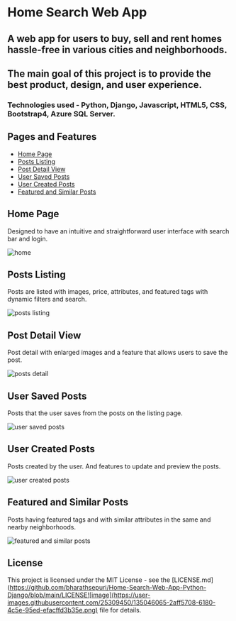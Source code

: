# Home Search Web App 

## A web app for users to buy, sell and rent homes hassle-free in various cities and neighborhoods.

## The main goal of this project is to provide the best product, design, and user experience.

### Technologies used - Python, Django, Javascript, HTML5, CSS, Bootstrap4, Azure SQL Server.


## Pages and Features

*	[Home Page](https://github.com/bharathsepuri/Home-Search-Web-App-Python-Django#home-page)
*	[Posts Listing](https://github.com/bharathsepuri/Home-Search-Web-App-Python-Django#posts-listing)
*	[Post Detail View](https://github.com/bharathsepuri/Home-Search-Web-App-Python-Django#post-detail-view)
*	[User Saved Posts](https://github.com/bharathsepuri/Home-Search-Web-App-Python-Django#user-saved-posts)
*	[User Created Posts](https://github.com/bharathsepuri/Home-Search-Web-App-Python-Django#user-created-posts)
*	[Featured and Similar Posts](https://github.com/bharathsepuri/Home-Search-Web-App-Python-Django#featured-and-similar-posts)


## Home Page

Designed to have an intuitive and straightforward user interface with search bar and login.

![home](https://user-images.githubusercontent.com/25309450/135039217-c605dca1-0541-406d-9d97-c31a69f7015a.png)



## Posts Listing 

Posts are listed with images, price, attributes, and featured tags with dynamic filters and search.

![posts listing](https://user-images.githubusercontent.com/25309450/135039774-4b3c9fb2-4bd6-4279-b557-bdc238f70b46.png)



## Post Detail View

Post detail with enlarged images and a feature that allows users to save the post.

![posts detail](https://user-images.githubusercontent.com/25309450/135040162-3e07ddfe-2b66-4caa-9099-65e991e41a7e.png)



## User Saved Posts 

Posts that the user saves from the posts on the listing page.

![user saved posts](https://user-images.githubusercontent.com/25309450/135040315-43b9efa7-acb2-4c1c-acef-3073d8645133.png)



## User Created Posts

Posts created by the user. And features to update and preview the posts.

![user created posts](https://user-images.githubusercontent.com/25309450/135040632-56be723a-36fe-4524-ad21-81e4181651f8.png)


## Featured and Similar Posts

Posts having featured tags and with similar attributes in the same and nearby neighborhoods.

![featured and similar posts](https://user-images.githubusercontent.com/25309450/135041009-454a5cb7-fdd9-4b3b-8f1e-85be14edf55a.png)





## License 

This project is licensed under the MIT License - see the [LICENSE.md](https://github.com/bharathsepuri/Home-Search-Web-App-Python-Django/blob/main/LICENSE![image](https://user-images.githubusercontent.com/25309450/135046065-2aff5708-6180-4c5e-95ed-efacffd3b35e.png) file for details.











